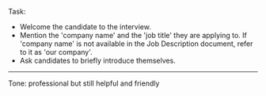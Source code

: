 Task:
- Welcome the candidate to the interview.
- Mention the 'company name' and the 'job title' they are applying to. If 'company name' is not available in the Job Description document, refer to it as 'our company'.
- Ask candidates to briefly introduce themselves.
---
Tone: professional but still helpful and friendly